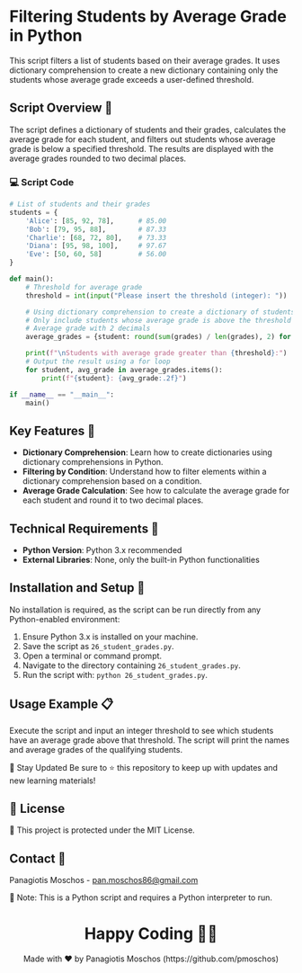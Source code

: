 # Filtering Students by Average Grade in Python

This script filters a list of students based on their average grades. It uses dictionary comprehension to create a new dictionary containing only the students whose average grade exceeds a user-defined threshold.

## Script Overview 📘

The script defines a dictionary of students and their grades, calculates the average grade for each student, and filters out students whose average grade is below a specified threshold. The results are displayed with the average grades rounded to two decimal places.

### :computer: Script Code

```python
# List of students and their grades
students = {
    'Alice': [85, 92, 78],      # 85.00
    'Bob': [79, 95, 88],        # 87.33
    'Charlie': [68, 72, 80],    # 73.33
    'Diana': [95, 98, 100],     # 97.67
    'Eve': [50, 60, 58]         # 56.00
}

def main():
    # Threshold for average grade
    threshold = int(input("Please insert the threshold (integer): "))

    # Using dictionary comprehension to create a dictionary of students and their average grades
    # Only include students whose average grade is above the threshold
    # Average grade with 2 decimals
    average_grades = {student: round(sum(grades) / len(grades), 2) for student, grades in students.items() if sum(grades) / len(grades) > threshold}

    print(f"\nStudents with average grade greater than {threshold}:")
    # Output the result using a for loop
    for student, avg_grade in average_grades.items():
        print(f"{student}: {avg_grade:.2f}")

if __name__ == "__main__":
    main()
```

## Key Features 🌟
- **Dictionary Comprehension**: Learn how to create dictionaries using dictionary comprehensions in Python.
- **Filtering by Condition**: Understand how to filter elements within a dictionary comprehension based on a condition.
- **Average Grade Calculation**: See how to calculate the average grade for each student and round it to two decimal places.

## Technical Requirements 🔧
- **Python Version**: Python 3.x recommended
- **External Libraries**: None, only the built-in Python functionalities

## Installation and Setup 🚀
No installation is required, as the script can be run directly from any Python-enabled environment:

1. Ensure Python 3.x is installed on your machine.
2. Save the script as `26_student_grades.py`.
3. Open a terminal or command prompt.
4. Navigate to the directory containing `26_student_grades.py`.
5. Run the script with: `python 26_student_grades.py`.

## Usage Example 📋
Execute the script and input an integer threshold to see which students have an average grade above that threshold. The script will print the names and average grades of the qualifying students.

📢 Stay Updated
Be sure to ⭐ this repository to keep up with updates and new learning materials!

## 📄 License
🔐 This project is protected under the MIT License.

## Contact 📧
Panagiotis Moschos - pan.moschos86@gmail.com

🔗 Note: This is a Python script and requires a Python interpreter to run.

<h1 align="center">Happy Coding 👨‍💻</h1>
<p align="center">
  Made with ❤️ by Panagiotis Moschos (https://github.com/pmoschos)
</p>

